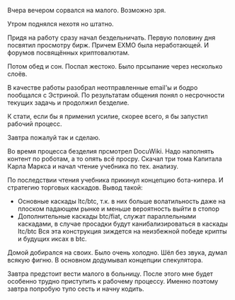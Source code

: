 Вчера вечером сорвался на малого. Возможно зря.

Утром поднялся нехотя но штатно.

Придя на работу сразу начал бездельничать. Первую половину дня посвятил просмотру бирж. Причем EXMO была неработающей. И форумов посвящённых криптовалютам.

Потом обед и сон. Поспал жестоко. Было прсыпание через несколько слоёв.

В качестве работы разобрал неотправленные email'ы и бодро пообщался с Эстриной. По результатам общения понял о несрочности текущих задачь и продолжил безделие.

К стати, если бы я применил усилие, скорее всего, я бы запустил рабочий процесс.

Завтра пожалуй так и сделаю.

Во время процесса безделия прсмотрел DocuWiki. Надо наполнять контент по роботам, а то опять всё просру.
Скачал три тома Капитала Карла Маркса и начал чтение учебника по тех. анализу.

По последствии чтения учебника прикинул концепцию бота-кипера. И стратегию торговых каскадов.
Вывод такой:
  * Основные каскады ltc/btc, т.к. в них больше волатильность даже на плоском падающем рынке и меньше вероятность выйти в стопор
  * Дополнительные каскады btc/fiat, служат параллельными каскадами, в случае просадки будут канибализироваться в каскады ltc/btc
Вся эта конструкция зиждется на неизбежной победе крипты и будущих иксах в btc.

Домой добирался на своих. Было очень холодно. Шёл без звука, думал всякую фигню. В основном додумывал концепции спекулятора.

Завтра предстоит вести малого в больницу. После этого мне будет особенно трудно приступить к рабочему процессу. Именно поэтому завтра попробую тупо сесть и начну кодить.